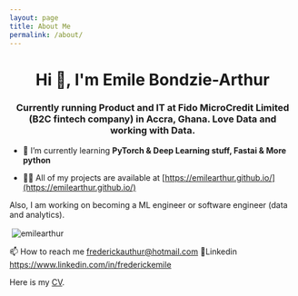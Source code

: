 ```yaml
---
layout: page
title: About Me
permalink: /about/
---
```

<h1 align="center">Hi 👋, I'm Emile Bondzie-Arthur</h1>
<h3 align="center">Currently running Product and IT at Fido MicroCredit Limited (B2C fintech company) in Accra, Ghana. Love Data and working with Data.</h3>

- 🌱 I’m currently learning **PyTorch & Deep Learning stuff, Fastai & More python**

- 👨‍💻 All of my projects are available at [https://emilearthur.github.io/](https://emilearthur.github.io/)

Also, I am working on becoming a ML engineer or software engineer (data and analytics). 

<p>&nbsp;<img align="center" src="https://github-readme-stats.vercel.app/api?username=emilearthur&show_icons=true" alt="emilearthur" /></p>


📫 How to reach me <frederickauthur@hotmail.com>
🔗Linkedin <https://www.linkedin.com/in/frederickemile>

Here is my [CV](https://drive.google.com/file/d/1cqqMyp8n_Vr1SkoBmCGHoIPPS_23iAyg/view?usp=sharing).
